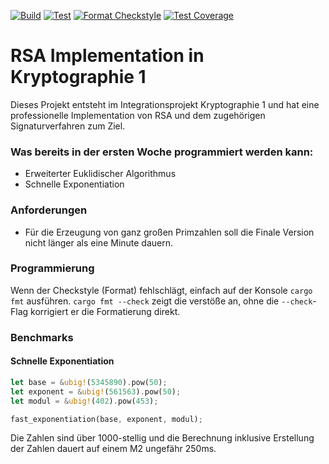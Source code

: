 [![Build](https://github.com/Tristan-H11/RSA-Implementation/actions/workflows/build.yml/badge.svg)](https://github.com/Tristan-H11/RSA-Implementation/actions/workflows/build.yml)
[![Test](https://github.com/Tristan-H11/RSA-Implementation/actions/workflows/test.yml/badge.svg)](https://github.com/Tristan-H11/RSA-Implementation/actions/workflows/test.yml)
[![Format Checkstyle](https://github.com/Tristan-H11/RSA-Implementation/actions/workflows/format.yml/badge.svg)](https://github.com/Tristan-H11/RSA-Implementation/actions/workflows/format.yml)
[![Test Coverage](https://github.com/Tristan-H11/RSA-Implementation/actions/workflows/coverage.yml/badge.svg)](https://github.com/Tristan-H11/RSA-Implementation/actions/workflows/coverage.yml)
# RSA Implementation in Kryptographie 1
Dieses Projekt entsteht im Integrationsprojekt Kryptographie 1 und hat eine professionelle Implementation von RSA und dem zugehörigen Signaturverfahren zum Ziel.
### Was bereits in der ersten Woche programmiert werden kann:
- Erweiterter Euklidischer Algorithmus
- Schnelle Exponentiation

### Anforderungen
- Für die Erzeugung von ganz großen Primzahlen soll die Finale Version nicht länger als eine Minute dauern.

### Programmierung
Wenn der Checkstyle (Format) fehlschlägt, einfach auf der Konsole `cargo fmt` ausführen.
`cargo fmt --check` zeigt die verstöße an, ohne die `--check`-Flag korrigiert er die Formatierung direkt.

### Benchmarks
#### Schnelle Exponentiation
```rust
let base = &ubig!(5345890).pow(50);
let exponent = &ubig!(561563).pow(50);
let modul = &ubig!(402).pow(453);

fast_exponentiation(base, exponent, modul);
```
Die Zahlen sind über 1000-stellig und die Berechnung inklusive Erstellung der Zahlen dauert auf einem M2 ungefähr 250ms.
